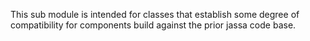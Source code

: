 This sub module is intended for classes that establish some degree of compatibility
for components build against the prior jassa code base.
